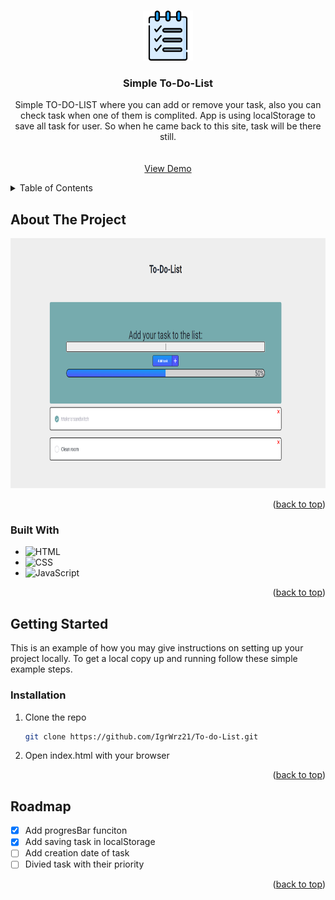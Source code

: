 <!-- Improved compatibility of back to top link: See: https://github.com/othneildrew/Best-README-Template/pull/73 -->

<a name="readme-top"></a>

<!--
*** Thanks for checking out the Best-README-Template. If you have a suggestion
*** that would make this better, please fork the repo and create a pull request
*** or simply open an issue with the tag "enhancement".
*** Don't forget to give the project a star!
*** Thanks again! Now go create something AMAZING! :D
-->

<!-- PROJECT SHIELDS -->
<!--
*** I'm using markdown "reference style" links for readability.
*** Reference links are enclosed in brackets [ ] instead of parentheses ( ).
*** See the bottom of this document for the declaration of the reference variables
*** for contributors-url, forks-url, etc. This is an optional, concise syntax you may use.
*** https://www.markdownguide.org/basic-syntax/#reference-style-links
-->

<!-- PROJECT LOGO -->
<br />
<div align="center">
  <a href="https://github.com/github_username/repo_name">
    <img src="logos/3208723.png" alt="Logo" width="80" height="80">
  </a>

<h3 align="center">Simple To-Do-List</h3>

  <p align="center">
    Simple TO-DO-LIST where you can add or remove your task, also you can check task when one of them is complited. App is using localStorage to save all task for user. So when he came back to this site, task will be there still.
    <br />
    <br />
    <br />
    <a href="https://github.com/IgrWrz21/To-do-List">View Demo</a>
    
    
  </p>
</div>

<!-- TABLE OF CONTENTS -->
<details>
  <summary>Table of Contents</summary>
  <ol>
    <li>
      <a href="#about-the-project">About The Project</a>
      <ul>
        <li><a href="#built-with">Built With</a></li>
      </ul>
    </li>
    <li>
      <a href="#getting-started">Getting Started</a>
      <ul>
        <li><a href="#prerequisites">Prerequisites</a></li>
        <li><a href="#installation">Installation</a></li>
      </ul>
    </li>
    <li><a href="#usage">Usage</a></li>
    <li><a href="#roadmap">Roadmap</a></li>
    <li><a href="#contributing">Contributing</a></li>
    <li><a href="#license">License</a></li>
    <li><a href="#contact">Contact</a></li>
    <li><a href="#acknowledgments">Acknowledgments</a></li>
  </ol>
</details>

<!-- ABOUT THE PROJECT -->

## About The Project

<img src="logos/appScreen.PNG" alt="appScreen" width="800" height="400">
<p align="right">(<a href="#readme-top">back to top</a>)</p>

### Built With

- ![HTML]
- ![CSS]
- ![JavaScript]
<p align="right">(<a href="#readme-top">back to top</a>)</p>

<!-- GETTING STARTED -->

## Getting Started

This is an example of how you may give instructions on setting up your project locally.
To get a local copy up and running follow these simple example steps.

### Installation

1. Clone the repo
   ```sh
   git clone https://github.com/IgrWrz21/To-do-List.git
   ```
2. Open index.html with your browser

<p align="right">(<a href="#readme-top">back to top</a>)</p>

<!-- USAGE EXAMPLES -->

<!-- ROADMAP -->

## Roadmap

- [x] Add progresBar funciton
- [x] Add saving task in localStorage
- [ ] Add creation date of task
- [ ] Divied task with their priority

<p align="right">(<a href="#readme-top">back to top</a>)</p>

<!-- ACKNOWLEDGMENTS -->

<!-- MARKDOWN LINKS & IMAGES -->
<!-- https://www.markdownguide.org/basic-syntax/#reference-style-links -->

[CSS]: https://img.shields.io/badge/CSS3-grey?style=for-the-badge&logo=css3&logoColor=1572B6
[HTML]: https://img.shields.io/badge/HTML5-grey?style=for-the-badge&logo=html5
[JavaScript]: https://img.shields.io/badge/VANILLA%20JAVASCRIPT-grey?style=for-the-badge&logo=javascript
